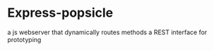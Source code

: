 Express-popsicle
================

a js webserver that dynamically routes methods a REST interface for prototyping